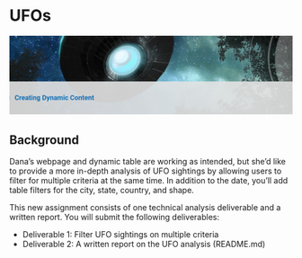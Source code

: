 # UFOs
![](Resources/intro.PNG)

## Background
Dana’s webpage and dynamic table are working as intended, but she’d like to provide a more in-depth analysis of UFO sightings by allowing users to filter for multiple criteria at the same time. In addition to the date, you’ll add table filters for the city, state, country, and shape.

This new assignment consists of one technical analysis deliverable and a written report. You will submit the following deliverables:

- Deliverable 1: Filter UFO sightings on multiple criteria
- Deliverable 2: A written report on the UFO analysis (README.md)
